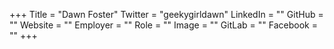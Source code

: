 +++
Title = "Dawn Foster"
Twitter = "geekygirldawn"
LinkedIn = ""
GitHub = ""
Website = ""
Employer = ""
Role = ""
Image = ""
GitLab = ""
Facebook = ""
+++
